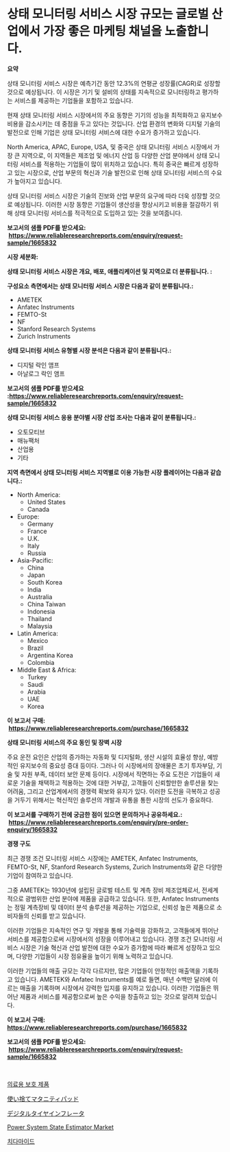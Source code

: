 <p><h1>상태 모니터링 서비스 시장 규모는 글로벌 산업에서 가장 좋은 마케팅 채널을 노출합니다.</h1></p><p><strong>요약</strong></p>
<p><p>상태 모니터링 서비스 시장은 예측기간 동안 12.3%의 연평균 성장률(CAGR)로 성장할 것으로 예상됩니다. 이 시장은 기기 및 설비의 상태를 지속적으로 모니터링하고 평가하는 서비스를 제공하는 기업들을 포함하고 있습니다. </p><p>현재 상태 모니터링 서비스 시장에서의 주요 동향은 기기의 성능을 최적화하고 유지보수 비용을 감소시키는 데 중점을 두고 있다는 것입니다. 산업 환경의 변화와 디지털 기술의 발전으로 인해 기업은 상태 모니터링 서비스에 대한 수요가 증가하고 있습니다. </p><p>North America, APAC, Europe, USA, 및 중국은 상태 모니터링 서비스 시장에서 가장 큰 지역으로, 이 지역들은 제조업 및 에너지 산업 등 다양한 산업 분야에서 상태 모니터링 서비스를 적용하는 기업들이 많이 위치하고 있습니다. 특히 중국은 빠르게 성장하고 있는 시장으로, 산업 부문의 혁신과 기술 발전으로 인해 상태 모니터링 서비스의 수요가 높아지고 있습니다.</p><p>상태 모니터링 서비스 시장은 기술의 진보와 산업 부문의 요구에 따라 더욱 성장할 것으로 예상됩니다. 이러한 시장 동향은 기업들이 생산성을 향상시키고 비용을 절감하기 위해 상태 모니터링 서비스를 적극적으로 도입하고 있는 것을 보여줍니다.</p></p>
<p><strong>보고서의 샘플 PDF를 받으세요: &nbsp;<a href="https://www.reliableresearchreports.com/enquiry/request-sample/1665832">https://www.reliableresearchreports.com/enquiry/request-sample/1665832</a></strong></p>
<p><strong>시장 세분화:</strong></p>
<p><strong> 상태 모니터링 서비스 시장은 개요, 배포, 애플리케이션 및 지역으로 더 분류됩니다. :</strong></p>
<p><strong>구성요소 측면에서는 상태 모니터링 서비스 시장은 다음과 같이 분류됩니다.:</strong></p>
<p><ul><li>AMETEK</li><li>Anfatec Instruments</li><li>FEMTO-St</li><li>NF</li><li>Stanford Research Systems</li><li>Zurich Instruments</li></ul></p>
<p><strong> 상태 모니터링 서비스 유형별 시장 분석은 다음과 같이 분류됩니다.:</strong></p>
<p><ul><li>디지털 락인 앰프</li><li>아날로그 락인 앰프</li></ul></p>
<p><strong>보고서의 샘플 PDF를 받으세요 :<a href="https://www.reliableresearchreports.com/enquiry/request-sample/1665832">https://www.reliableresearchreports.com/enquiry/request-sample/1665832</a></strong></p>
<p><strong> 상태 모니터링 서비스 응용 분야별 시장 산업 조사는 다음과 같이 분류됩니다.:</strong></p>
<p><ul><li>오토모티브</li><li>매뉴팩처</li><li>산업용</li><li>기타</li></ul></p>
<p><strong>지역 측면에서 상태 모니터링 서비스 지역별로 이용 가능한 시장 플레이어는 다음과 같습니다.:</strong></p>
<p><ul>
    <li>
        North America:
        <ul>
            <li>United States</li>
            <li>Canada</li>
        </ul>
    </li>
    <li>
        Europe:
        <ul>
            <li>Germany</li>
            <li>France</li>
            <li>U.K.</li>
            <li>Italy</li>
            <li>Russia</li>
        </ul>
    </li>
    <li>
        Asia-Pacific:
        <ul>
            <li>China</li>
            <li>Japan</li>
            <li>South Korea</li>
            <li>India</li>
            <li>Australia</li>
            <li>China Taiwan</li>
            <li>Indonesia</li>
            <li>Thailand</li>
            <li>Malaysia</li>
        </ul>
    </li>
    <li>
        Latin America:
        <ul>
            <li>Mexico</li>
            <li>Brazil</li>
            <li>Argentina Korea</li>
            <li>Colombia</li>
        </ul>
    </li>
    <li>
        Middle East & Africa:
        <ul>
            <li>Turkey</li>
            <li>Saudi</li>
            <li>Arabia</li>
            <li>UAE</li>
            <li>Korea</li>
        </ul>
    </li>
    </ul></p>
<p><strong>이 보고서 구매: &nbsp;<a href="https://www.reliableresearchreports.com/purchase/1665832">https://www.reliableresearchreports.com/purchase/1665832</a></strong></p>
<p><strong>상태 모니터링 서비스의 주요 동인 및 장벽 시장</strong></p>
<p><p>주요 운전 요인은 산업의 증가하는 자동화 및 디지털화, 생산 시설의 효율성 향상, 예방적인 유지보수의 중요성 증대 등이다. 그러나 이 시장에서의 장애물은 초기 투자부담, 기술 및 자원 부족, 데이터 보안 문제 등이다. 시장에서 직면하는 주요 도전은 기업들이 새로운 기술을 채택하고 적용하는 것에 대한 거부감, 고객들이 신뢰할만한 솔루션을 찾는 어려움, 그리고 산업계에서의 경쟁력 확보와 유지가 있다. 이러한 도전을 극복하고 성공을 거두기 위해서는 혁신적인 솔루션의 개발과 유통을 통한 시장의 선도가 중요하다.</p></p>
<p><strong>이 보고서를 구매하기 전에 궁금한 점이 있으면 문의하거나 공유하세요.: &nbsp;<a href="https://www.reliableresearchreports.com/enquiry/pre-order-enquiry/1665832">https://www.reliableresearchreports.com/enquiry/pre-order-enquiry/1665832</a></strong></p>
<p><strong>경쟁 구도</strong></p>
<p><p>최근 경쟁 조건 모니터링 서비스 시장에는 AMETEK, Anfatec Instruments, FEMTO-St, NF, Stanford Research Systems, Zurich Instruments와 같은 다양한 기업이 참여하고 있습니다.</p><p>그중 AMETEK는 1930년에 설립된 글로벌 테스트 및 계측 장비 제조업체로서, 전세계적으로 광범위한 산업 분야에 제품을 공급하고 있습니다. 또한, Anfatec Instruments는 정밀 계측장비 및 데이터 분석 솔루션을 제공하는 기업으로, 신뢰성 높은 제품으로 소비자들의 신뢰를 받고 있습니다.</p><p>이러한 기업들은 지속적인 연구 및 개발을 통해 기술력을 강화하고, 고객들에게 뛰어난 서비스를 제공함으로써 시장에서의 성장을 이루어내고 있습니다. 경쟁 조건 모니터링 서비스 시장은 기술 혁신과 산업 발전에 대한 수요가 증가함에 따라 빠르게 성장하고 있으며, 다양한 기업들이 시장 점유율을 높이기 위해 노력하고 있습니다.</p><p>이러한 기업들의 매출 규모는 각각 다르지만, 많은 기업들이 안정적인 매출액을 기록하고 있습니다. AMETEK와 Anfatec Instruments를 예로 들면, 매년 수백만 달러에 이르는 매출을 기록하며 시장에서 강력한 입지를 유지하고 있습니다. 이러한 기업들은 뛰어난 제품과 서비스를 제공함으로써 높은 수익을 창출하고 있는 것으로 알려져 있습니다.</p></p>
<p><strong>이 보고서 구매: &nbsp; <a href="https://www.reliableresearchreports.com/purchase/1665832">https://www.reliableresearchreports.com/purchase/1665832</a></strong></p>
<p><strong>보고서의 샘플 PDF를 받으세요: &nbsp;<a href="https://www.reliableresearchreports.com/enquiry/request-sample/1665832">https://www.reliableresearchreports.com/enquiry/request-sample/1665832</a></strong><strong></strong></p>
<p>&nbsp;</p>
<p><p><a href="https://medium.com/@gustavorn8776/%EC%9D%98%EB%A3%8C-%EB%B3%B4%ED%98%B8-%EC%A0%9C%ED%92%88-%EC%8B%9C%EC%9E%A5-%EC%A0%84%EB%A7%9D-%EC%82%B0%EC%97%85-%EA%B0%9C%EC%9A%94-%EB%B0%8F-%EC%98%88%EC%B8%A1-2024%EB%85%84%EB%B6%80%ED%84%B0-2031%EB%85%84%EA%B9%8C%EC%A7%80-00d1f4d98700">의료용 보호 제품</a></p><p><a href="https://medium.com/@nicolasrown5/%E4%BD%BF%E3%81%84%E6%8D%A8%E3%81%A6%E3%81%AE%E7%94%A3%E5%BE%8C%E7%94%A8%E3%83%8A%E3%83%97%E3%82%AD%E3%83%B3%E3%81%AE%E5%B8%82%E5%A0%B4%E5%88%86%E6%9E%90-%E3%81%9D%E3%81%AEcagr-%E5%B8%82%E5%A0%B4%E3%82%BB%E3%82%B0%E3%83%A1%E3%83%B3%E3%83%86%E3%83%BC%E3%82%B7%E3%83%A7%E3%83%B3-%E3%81%8A%E3%82%88%E3%81%B3%E3%82%B0%E3%83%AD%E3%83%BC%E3%83%90%E3%83%AB%E7%94%A3%E6%A5%AD%E6%A6%82%E8%A6%81-dc511f8e59d3">使い捨てマタニティパッド</a></p><p><a href="https://medium.com/@victor.sharp87978/%E3%83%87%E3%82%B8%E3%82%BF%E3%83%AB%E3%82%BF%E3%82%A4%E3%83%A4%E3%82%A4%E3%83%B3%E3%83%95%E3%83%AC%E3%83%BC%E3%82%BF%E3%83%BC%E5%B8%82%E5%A0%B4%E3%81%AE%E5%88%86%E6%9E%90%E3%81%8A%E3%82%88%E3%81%B32024%E5%B9%B4%E3%81%8B%E3%82%892031%E5%B9%B4%E3%81%BE%E3%81%A7%E3%81%AE%E6%9C%9F%E9%96%93%E3%81%AE%E3%82%B5%E3%82%A4%E3%82%BA%E4%BA%88%E6%B8%AC-d533d8c1fb68">デジタルタイヤインフレータ</a></p><p><a href="https://github.com/Sinjinluong3e0awx2m195k76/Market-Research-Report-List-1/blob/main/power-system-state-estimator-market.md">Power System State Estimator Market</a></p><p><a href="https://medium.com/@sophieinleeds/%EC%8B%9C%EB%8B%A4%EB%A7%88%EC%9D%B4%EB%93%9C-%EC%8B%9C%EC%9E%A5-%EA%B7%9C%EB%AA%A8%EC%99%80-%EC%8B%9C%EC%9E%A5-%EB%8F%99%ED%96%A5-2024%EB%85%84%EB%B6%80%ED%84%B0-2031%EB%85%84%EA%B9%8C%EC%A7%80%EC%9D%98-%EC%99%84%EC%A0%84%ED%95%9C-%EC%82%B0%EC%97%85-%EA%B0%9C%EC%9A%94-c459c223a8e5">치다마이드</a></p></p>